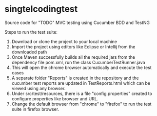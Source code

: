 # singtelcodingtest
Source code for "TODO" MVC testing using Cucumber BDD and TestNG

Steps to run the test suite:

1) Download or clone the project to your local machine
2) Import the project using editors like Eclipse or Intellij from the downloaded path
3) Once Maven successfully builds all the required jars from the dependency file pom.xml, run the class CucumberTestRunner.java 
4) This will open the chrome browser automatically and execute the test cases
5) A separate folder "Reports" is created in the repository and the cucumber test reports are updated in TestReports.html which can be viewed using any browser.
6) Under src/test/resources, there is a file "config.properties" created to configure properties like browser and URL.
7) Change the default browser from "chrome" to "firefox" to run the test suite in firefox browser.

